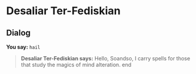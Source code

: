 # Desaliar Ter-Fediskian
## Dialog

**You say:** `hail`



>**Desaliar Ter-Fediskian says:** Hello, Soandso, I carry spells for those that study the magics of mind alteration.
end
